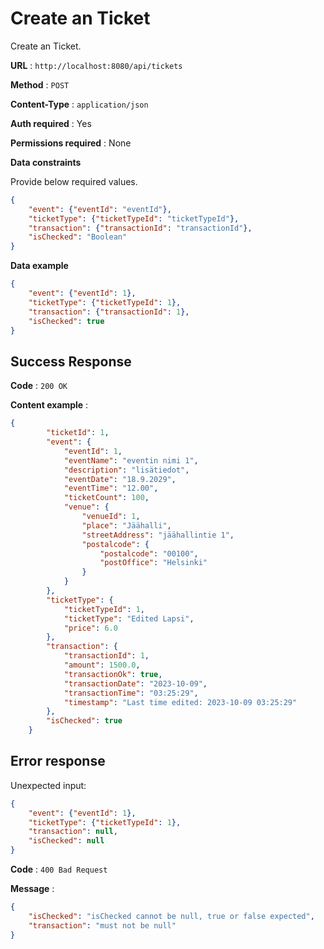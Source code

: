 # Create an Ticket

Create an Ticket.

**URL** : `http://localhost:8080/api/tickets`

**Method** : `POST`

**Content-Type** : `application/json`

**Auth required** : Yes

**Permissions required** : None 

**Data constraints**

Provide below required values.

```json
{
    "event": {"eventId": "eventId"},
    "ticketType": {"ticketTypeId": "ticketTypeId"},
    "transaction": {"transactionId": "transactionId"},
    "isChecked": "Boolean"
}
```

**Data example**

```json
{
    "event": {"eventId": 1},
    "ticketType": {"ticketTypeId": 1},
    "transaction": {"transactionId": 1},
    "isChecked": true
}
```

## Success Response

**Code** : `200 OK`  

**Content example** :
```json
{
        "ticketId": 1,
        "event": {
            "eventId": 1,
            "eventName": "eventin nimi 1",
            "description": "lisätiedot",
            "eventDate": "18.9.2029",
            "eventTime": "12.00",
            "ticketCount": 100,
            "venue": {
                "venueId": 1,
                "place": "Jäähalli",
                "streetAddress": "jäähallintie 1",
                "postalcode": {
                    "postalcode": "00100",
                    "postOffice": "Helsinki"
                }
            }
        },
        "ticketType": {
            "ticketTypeId": 1,
            "ticketType": "Edited Lapsi",
            "price": 6.0
        },
        "transaction": {
            "transactionId": 1,
            "amount": 1500.0,
            "transactionOk": true,
            "transactionDate": "2023-10-09",
            "transactionTime": "03:25:29",
            "timestamp": "Last time edited: 2023-10-09 03:25:29"
        },
        "isChecked": true
    }
```

## Error response  

Unexpected input:  
```json
{
    "event": {"eventId": 1},
    "ticketType": {"ticketTypeId": 1},
    "transaction": null,
    "isChecked": null
}
```

**Code** : `400 Bad Request`  

**Message** :  

```json
{
    "isChecked": "isChecked cannot be null, true or false expected",
    "transaction": "must not be null"
}
```

